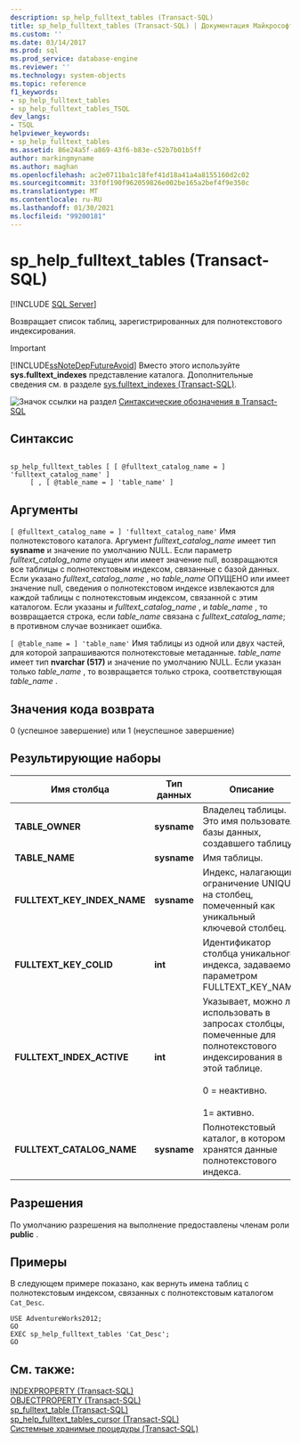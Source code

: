 ```yaml
---
description: sp_help_fulltext_tables (Transact-SQL)
title: sp_help_fulltext_tables (Transact-SQL) | Документация Майкрософт
ms.custom: ''
ms.date: 03/14/2017
ms.prod: sql
ms.prod_service: database-engine
ms.reviewer: ''
ms.technology: system-objects
ms.topic: reference
f1_keywords:
- sp_help_fulltext_tables
- sp_help_fulltext_tables_TSQL
dev_langs:
- TSQL
helpviewer_keywords:
- sp_help_fulltext_tables
ms.assetid: 86e24a5f-a869-43f6-b83e-c52b7b01b5ff
author: markingmyname
ms.author: maghan
ms.openlocfilehash: ac2e0711ba1c18fef41d18a41a4a8155160d2c02
ms.sourcegitcommit: 33f0f190f962059826e002be165a2bef4f9e350c
ms.translationtype: MT
ms.contentlocale: ru-RU
ms.lasthandoff: 01/30/2021
ms.locfileid: "99200181"
---
```

# <a name="sp_help_fulltext_tables-transact-sql"></a>sp_help_fulltext_tables (Transact-SQL)
[!INCLUDE [SQL Server](../../includes/applies-to-version/sqlserver.md)]

  Возвращает список таблиц, зарегистрированных для полнотекстового индексирования.  
  
> [!IMPORTANT]  
>  [!INCLUDE[ssNoteDepFutureAvoid](../../includes/ssnotedepfutureavoid-md.md)] Вместо этого используйте **sys.fulltext_indexes** представление каталога. Дополнительные сведения см. в разделе [sys.fulltext_indexes &#40;Transact-SQL&#41;](../../relational-databases/system-catalog-views/sys-fulltext-indexes-transact-sql.md).  
  
 ![Значок ссылки на раздел](../../database-engine/configure-windows/media/topic-link.gif "Значок ссылки на раздел") [Синтаксические обозначения в Transact-SQL](../../t-sql/language-elements/transact-sql-syntax-conventions-transact-sql.md)  
  
## <a name="syntax"></a>Синтаксис  
  
```  
  
sp_help_fulltext_tables [ [ @fulltext_catalog_name = ] 'fulltext_catalog_name' ]   
     [ , [ @table_name = ] 'table_name' ]  
```  
  
## <a name="arguments"></a>Аргументы  
`[ @fulltext_catalog_name = ] 'fulltext_catalog_name'` Имя полнотекстового каталога. Аргумент *fulltext_catalog_name* имеет тип **sysname** и значение по умолчанию NULL. Если параметр *fulltext_catalog_name* опущен или имеет значение null, возвращаются все таблицы с полнотекстовым индексом, связанные с базой данных. Если указано *fulltext_catalog_name* , но *table_name* ОПУЩЕНО или имеет значение null, сведения о полнотекстовом индексе извлекаются для каждой таблицы с полнотекстовым индексом, связанной с этим каталогом. Если указаны и *fulltext_catalog_name* , и *table_name* , то возвращается строка, если *table_name* связана с *fulltext_catalog_name*; в противном случае возникает ошибка.  
  
`[ @table_name = ] 'table_name'` Имя таблицы из одной или двух частей, для которой запрашиваются полнотекстовые метаданные. *table_name* имеет тип **nvarchar (517)** и значение по умолчанию NULL. Если указан только *table_name* , то возвращается только строка, соответствующая *table_name* .  
  
## <a name="return-code-values"></a>Значения кода возврата  
 0 (успешное завершение) или 1 (неуспешное завершение)  
  
## <a name="result-sets"></a>Результирующие наборы  
  
|Имя столбца|Тип данных|Описание|  
|-----------------|---------------|-----------------|  
|**TABLE_OWNER**|**sysname**|Владелец таблицы. Это имя пользователя базы данных, создавшего таблицу.|  
|**TABLE_NAME**|**sysname**|Имя таблицы.|  
|**FULLTEXT_KEY_INDEX_NAME**|**sysname**|Индекс, налагающий ограничение UNIQUE на столбец, помеченный как уникальный ключевой столбец.|  
|**FULLTEXT_KEY_COLID**|**int**|Идентификатор столбца уникального индекса, задаваемого параметром FULLTEXT_KEY_NAME.|  
|**FULLTEXT_INDEX_ACTIVE**|**int**|Указывает, можно ли использовать в запросах столбцы, помеченные для полнотекстового индексирования в этой таблице.<br /><br /> 0 = неактивно.<br /><br /> 1= активно.|  
|**FULLTEXT_CATALOG_NAME**|**sysname**|Полнотекстовый каталог, в котором хранятся данные полнотекстового индекса.|  
  
## <a name="permissions"></a>Разрешения  
 По умолчанию разрешения на выполнение предоставлены членам роли **public** .  
  
## <a name="examples"></a>Примеры  
 В следующем примере показано, как вернуть имена таблиц с полнотекстовым индексом, связанных с полнотекстовым каталогом `Cat_Desc`.  
  
```  
USE AdventureWorks2012;  
GO  
EXEC sp_help_fulltext_tables 'Cat_Desc';  
GO  
```  
  
## <a name="see-also"></a>См. также:  
 [INDEXPROPERTY (Transact-SQL)](../../t-sql/functions/indexproperty-transact-sql.md)   
 [OBJECTPROPERTY (Transact-SQL)](../../t-sql/functions/objectproperty-transact-sql.md)   
 [sp_fulltext_table &#40;Transact-SQL&#41;](../../relational-databases/system-stored-procedures/sp-fulltext-table-transact-sql.md)   
 [sp_help_fulltext_tables_cursor &#40;Transact-SQL&#41;](../../relational-databases/system-stored-procedures/sp-help-fulltext-tables-cursor-transact-sql.md)   
 [Системные хранимые процедуры (Transact-SQL)](../../relational-databases/system-stored-procedures/system-stored-procedures-transact-sql.md)  
  
  
